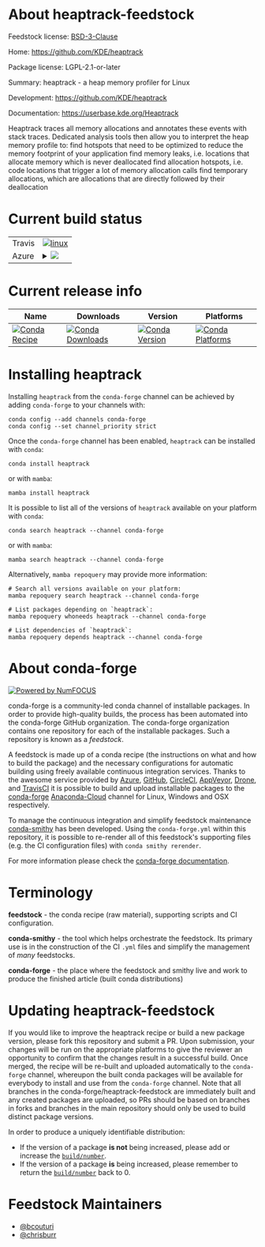 About heaptrack-feedstock
=========================

Feedstock license: [BSD-3-Clause](https://github.com/conda-forge/heaptrack-feedstock/blob/main/LICENSE.txt)

Home: https://github.com/KDE/heaptrack

Package license: LGPL-2.1-or-later

Summary: heaptrack - a heap memory profiler for Linux

Development: https://github.com/KDE/heaptrack

Documentation: https://userbase.kde.org/Heaptrack

Heaptrack traces all memory allocations and annotates these events with stack traces. Dedicated analysis tools then allow you to interpret the heap memory profile to:
  find hotspots that need to be optimized to reduce the memory footprint of your application
  find memory leaks, i.e. locations that allocate memory which is never deallocated
  find allocation hotspots, i.e. code locations that trigger a lot of memory allocation calls
  find temporary allocations, which are allocations that are directly followed by their deallocation


Current build status
====================


<table><tr>
    <td>Travis</td>
    <td>
      <a href="https://app.travis-ci.com/conda-forge/heaptrack-feedstock">
        <img alt="linux" src="https://img.shields.io/travis/com/conda-forge/heaptrack-feedstock/main.svg?label=Linux">
      </a>
    </td>
  </tr>
    
  <tr>
    <td>Azure</td>
    <td>
      <details>
        <summary>
          <a href="https://dev.azure.com/conda-forge/feedstock-builds/_build/latest?definitionId=11334&branchName=main">
            <img src="https://dev.azure.com/conda-forge/feedstock-builds/_apis/build/status/heaptrack-feedstock?branchName=main">
          </a>
        </summary>
        <table>
          <thead><tr><th>Variant</th><th>Status</th></tr></thead>
          <tbody><tr>
              <td>linux_64</td>
              <td>
                <a href="https://dev.azure.com/conda-forge/feedstock-builds/_build/latest?definitionId=11334&branchName=main">
                  <img src="https://dev.azure.com/conda-forge/feedstock-builds/_apis/build/status/heaptrack-feedstock?branchName=main&jobName=linux&configuration=linux%20linux_64_" alt="variant">
                </a>
              </td>
            </tr><tr>
              <td>linux_aarch64</td>
              <td>
                <a href="https://dev.azure.com/conda-forge/feedstock-builds/_build/latest?definitionId=11334&branchName=main">
                  <img src="https://dev.azure.com/conda-forge/feedstock-builds/_apis/build/status/heaptrack-feedstock?branchName=main&jobName=linux&configuration=linux%20linux_aarch64_" alt="variant">
                </a>
              </td>
            </tr><tr>
              <td>linux_ppc64le</td>
              <td>
                <a href="https://dev.azure.com/conda-forge/feedstock-builds/_build/latest?definitionId=11334&branchName=main">
                  <img src="https://dev.azure.com/conda-forge/feedstock-builds/_apis/build/status/heaptrack-feedstock?branchName=main&jobName=linux&configuration=linux%20linux_ppc64le_" alt="variant">
                </a>
              </td>
            </tr>
          </tbody>
        </table>
      </details>
    </td>
  </tr>
</table>

Current release info
====================

| Name | Downloads | Version | Platforms |
| --- | --- | --- | --- |
| [![Conda Recipe](https://img.shields.io/badge/recipe-heaptrack-green.svg)](https://anaconda.org/conda-forge/heaptrack) | [![Conda Downloads](https://img.shields.io/conda/dn/conda-forge/heaptrack.svg)](https://anaconda.org/conda-forge/heaptrack) | [![Conda Version](https://img.shields.io/conda/vn/conda-forge/heaptrack.svg)](https://anaconda.org/conda-forge/heaptrack) | [![Conda Platforms](https://img.shields.io/conda/pn/conda-forge/heaptrack.svg)](https://anaconda.org/conda-forge/heaptrack) |

Installing heaptrack
====================

Installing `heaptrack` from the `conda-forge` channel can be achieved by adding `conda-forge` to your channels with:

```
conda config --add channels conda-forge
conda config --set channel_priority strict
```

Once the `conda-forge` channel has been enabled, `heaptrack` can be installed with `conda`:

```
conda install heaptrack
```

or with `mamba`:

```
mamba install heaptrack
```

It is possible to list all of the versions of `heaptrack` available on your platform with `conda`:

```
conda search heaptrack --channel conda-forge
```

or with `mamba`:

```
mamba search heaptrack --channel conda-forge
```

Alternatively, `mamba repoquery` may provide more information:

```
# Search all versions available on your platform:
mamba repoquery search heaptrack --channel conda-forge

# List packages depending on `heaptrack`:
mamba repoquery whoneeds heaptrack --channel conda-forge

# List dependencies of `heaptrack`:
mamba repoquery depends heaptrack --channel conda-forge
```


About conda-forge
=================

[![Powered by
NumFOCUS](https://img.shields.io/badge/powered%20by-NumFOCUS-orange.svg?style=flat&colorA=E1523D&colorB=007D8A)](https://numfocus.org)

conda-forge is a community-led conda channel of installable packages.
In order to provide high-quality builds, the process has been automated into the
conda-forge GitHub organization. The conda-forge organization contains one repository
for each of the installable packages. Such a repository is known as a *feedstock*.

A feedstock is made up of a conda recipe (the instructions on what and how to build
the package) and the necessary configurations for automatic building using freely
available continuous integration services. Thanks to the awesome service provided by
[Azure](https://azure.microsoft.com/en-us/services/devops/), [GitHub](https://github.com/),
[CircleCI](https://circleci.com/), [AppVeyor](https://www.appveyor.com/),
[Drone](https://cloud.drone.io/welcome), and [TravisCI](https://travis-ci.com/)
it is possible to build and upload installable packages to the
[conda-forge](https://anaconda.org/conda-forge) [Anaconda-Cloud](https://anaconda.org/)
channel for Linux, Windows and OSX respectively.

To manage the continuous integration and simplify feedstock maintenance
[conda-smithy](https://github.com/conda-forge/conda-smithy) has been developed.
Using the ``conda-forge.yml`` within this repository, it is possible to re-render all of
this feedstock's supporting files (e.g. the CI configuration files) with ``conda smithy rerender``.

For more information please check the [conda-forge documentation](https://conda-forge.org/docs/).

Terminology
===========

**feedstock** - the conda recipe (raw material), supporting scripts and CI configuration.

**conda-smithy** - the tool which helps orchestrate the feedstock.
                   Its primary use is in the construction of the CI ``.yml`` files
                   and simplify the management of *many* feedstocks.

**conda-forge** - the place where the feedstock and smithy live and work to
                  produce the finished article (built conda distributions)


Updating heaptrack-feedstock
============================

If you would like to improve the heaptrack recipe or build a new
package version, please fork this repository and submit a PR. Upon submission,
your changes will be run on the appropriate platforms to give the reviewer an
opportunity to confirm that the changes result in a successful build. Once
merged, the recipe will be re-built and uploaded automatically to the
`conda-forge` channel, whereupon the built conda packages will be available for
everybody to install and use from the `conda-forge` channel.
Note that all branches in the conda-forge/heaptrack-feedstock are
immediately built and any created packages are uploaded, so PRs should be based
on branches in forks and branches in the main repository should only be used to
build distinct package versions.

In order to produce a uniquely identifiable distribution:
 * If the version of a package **is not** being increased, please add or increase
   the [``build/number``](https://docs.conda.io/projects/conda-build/en/latest/resources/define-metadata.html#build-number-and-string).
 * If the version of a package **is** being increased, please remember to return
   the [``build/number``](https://docs.conda.io/projects/conda-build/en/latest/resources/define-metadata.html#build-number-and-string)
   back to 0.

Feedstock Maintainers
=====================

* [@bcouturi](https://github.com/bcouturi/)
* [@chrisburr](https://github.com/chrisburr/)

